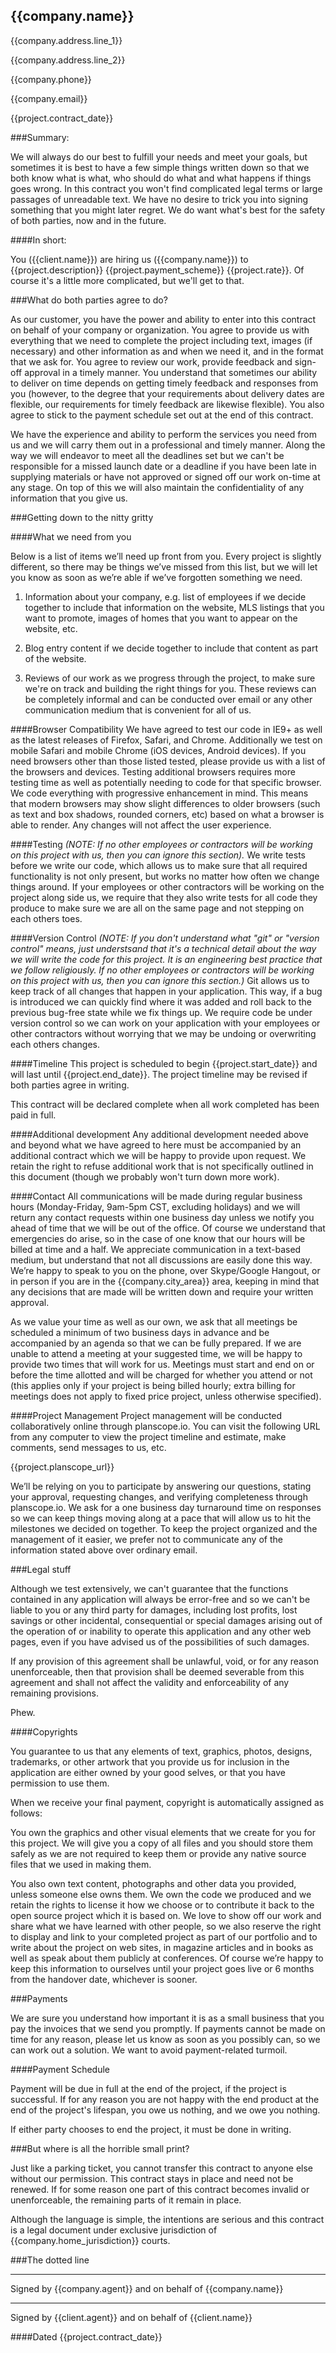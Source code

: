 ## {{company.name}}

{{company.address.line_1}}

{{company.address.line_2}}

{{company.phone}}

{{company.email}}

{{project.contract_date}}

###Summary:

We will always do our best to fulfill your needs and meet your goals, but sometimes it is best to have a few simple things written down so that we both know what is what, who should do what and what happens if things goes wrong. In this contract you won't find complicated legal terms or large passages of unreadable text. We have no desire to trick you into signing something that you might later regret. We do want what's best for the safety of both parties, now and in the future.

####In short:

You ({{client.name}}) are hiring us ({{company.name}}) to {{project.description}} {{project.payment_scheme}} {{project.rate}}. Of course it's a little more complicated, but we'll get to that.

###What do both parties agree to do?

As our customer, you have the power and ability to enter into this contract on behalf of your company or organization. You agree to provide us with everything that we need to complete the project including text, images (if necessary) and other information as and when we need it, and in the format that we ask for. You agree to review our work, provide feedback and sign-off approval in a timely manner. You understand that sometimes our ability to deliver on time depends on getting timely feedback and responses from you (however, to the degree that your requirements about delivery dates are flexible, our requirements for timely feedback are likewise flexible). You also agree to stick to the payment schedule set out at the end of this contract.

We have the experience and ability to perform the services you need from us and we will carry them out in a professional and timely manner. Along the way we will endeavor to meet all the deadlines set but we can't be responsible for a missed launch date or a deadline if you have been late in supplying materials or have not approved or signed off our work on-time at any stage. On top of this we will also maintain the confidentiality of any information that you give us.

###Getting down to the nitty gritty

####What we need from you

Below is a list of items we’ll need up front from you. Every project is slightly different, so there may be things we’ve missed from this list, but we will let you know as soon as we’re able if we’ve forgotten something we need.

1. Information about your company, e.g. list of employees if we decide together to include that information on the website, MLS listings that you want to promote, images of homes that you want to appear on the website, etc.

2. Blog entry content if we decide together to include that content as part of the website.

3. Reviews of our work as we progress through the project, to make sure we're on track and building the right things for you.  These reviews can be completely informal and can be conducted over email or any other communication medium that is convenient for all of us.

####Browser Compatibility
We have agreed to test our code in IE9+ as well as the latest releases of Firefox, Safari, and Chrome. Additionally we test on mobile Safari and mobile Chrome (iOS devices, Android devices). If you need browsers other than those listed tested, please provide us with a list of the browsers and devices. Testing additional browsers requires more testing time as well as potentially needing to code for that specific browser.
We code everything with progressive enhancement in mind. This means that modern browsers may show slight differences to older browsers (such as text and box shadows, rounded corners, etc) based on what a browser is able to render. Any changes will not affect the user experience.

####Testing
*(NOTE: If no other employees or contractors will be working on this project with us, then you can ignore this section).* We write tests before we write our code, which allows us to make sure that all required functionality is not only present, but works no matter how often we change things around. If your employees or other contractors will be working on the project along side us, we require that they also write tests for all code they produce to make sure we are all on the same page and not stepping on each others toes.

####Version Control
*(NOTE: If you don't understand what "git" or "version control" means, just understsand that it's a technical detail about the way we will write the code for this project.  It is an engineering best practice that we follow religiously.  If no other employees or contractors will be working on this project with us, then you can ignore this section.)* Git allows us to keep track of all changes that happen in your application. This way, if a bug is introduced we can quickly find where it was added and roll back to the previous bug-free state while we fix things up. We require code be under version control so we can work on your application with your employees or other contractors without worrying that we may be undoing or overwriting each others changes.

####Timeline
This project is scheduled to begin {{project.start_date}} and will last until {{project.end_date}}.  The project timeline may be revised if both parties agree in writing.

This contract will be declared complete when all work completed has been paid in full.

####Additional development
Any additional development needed above and beyond what we have agreed to here must be accompanied by an additional contract which we will be happy to provide upon request. We retain the right to refuse additional work that is not specifically outlined in this document (though we probably won't turn down more work).

####Contact
All communications will be made during regular business hours (Monday-Friday, 9am-5pm CST, excluding holidays) and we will return any contact requests within one business day unless we notify you ahead of time that we will be out of the office. Of course we understand that emergencies do arise, so in the case of one know that our hours will be billed at time and a half. We appreciate communication in a text-based medium, but understand that not all discussions are easily done this way. We’re happy to speak to you on the phone, over Skype/Google Hangout, or in person if you are in the {{company.city_area}} area, keeping in mind that any decisions that are made will be written down and require your written approval.

As we value your time as well as our own, we ask that all meetings be scheduled a minimum of two business days in advance and be accompanied by an agenda so that we can be fully prepared. If we are unable to attend a meeting at your suggested time, we will be happy to provide two times that will work for us. Meetings must start and end on or before the time allotted and will be charged for whether you attend or not (this applies only if your project is being billed hourly; extra billing for meetings does not apply to fixed price project, unless otherwise specified).

####Project Management
Project management will be conducted collaboratively online through planscope.io.  You can visit the following URL from any computer to view the project timeline and estimate, make comments, send messages to us, etc.

{{project.planscope_url}}

We’ll be relying on you to participate by answering our questions, stating your approval, requesting changes, and verifying completeness through planscope.io. We ask for a one business day turnaround time on responses so we can keep things moving along at a pace that will allow us to hit the milestones we decided on together.
To keep the project organized and the management of it easier, we prefer not to communicate any of the information stated above over ordinary email.

###Legal stuff

Although we test extensively, we can't guarantee that the functions contained in any application will always be error-free and so we can't be liable to you or any third party for damages, including lost profits, lost savings or other incidental, consequential or special damages arising out of the operation of or inability to operate this application and any other web pages, even if you have advised us of the possibilities of such damages.

If any provision of this agreement shall be unlawful, void, or for any reason unenforceable, then that provision shall be deemed severable from this agreement and shall not affect the validity and enforceability of any remaining provisions.

Phew.

####Copyrights

You guarantee to us that any elements of text, graphics, photos, designs, trademarks, or other artwork that you provide us for inclusion in the application are either owned by your good selves, or that you have permission to use them.

When we receive your final payment, copyright is automatically assigned as follows:

You own the graphics and other visual elements that we create for you for this project. We will give you a copy of all files and you should store them safely as we are not required to keep them or provide any native source files that we used in making them.

You also own text content, photographs and other data you provided, unless someone else owns them. We own the code we produced and we retain the rights to license it how we choose or to contribute it back to the open source project which it is based on.
We love to show off our work and share what we have learned with other people, so we also reserve the right to display and link to your completed project as part of our portfolio and to write about the project on web sites, in magazine articles and in books as well as speak about them publicly at conferences. Of course we’re happy to keep this information to ourselves until your project goes live or 6 months from the handover date, whichever is sooner.

###Payments

We are sure you understand how important it is as a small business that you pay the invoices that we send you promptly.  If payments cannot be made on time for any reason, please let us know as soon as you possibly can, so we can work out a solution. We want to avoid payment-related turmoil.

####Payment Schedule

Payment will be due in full at the end of the project, if the project is successful.  If for any reason you are not happy with the end product at the end of the project's lifespan, you owe us nothing, and we owe you nothing.

If either party chooses to end the project, it must be done in writing.

###But where is all the horrible small print?

Just like a parking ticket, you cannot transfer this contract to anyone else without our permission. This contract stays in place and need not be renewed. If for some reason one part of this contract becomes invalid or unenforceable, the remaining parts of it remain in place.

Although the language is simple, the intentions are serious and this contract is a legal document under exclusive jurisdiction of {{company.home_jurisdiction}} courts.

###The dotted line


__________________________________________________
Signed by {{company.agent}} and on behalf of {{company.name}}


__________________________________________________
Signed by {{client.agent}} and on behalf of {{client.name}}


####Dated {{project.contract_date}}
